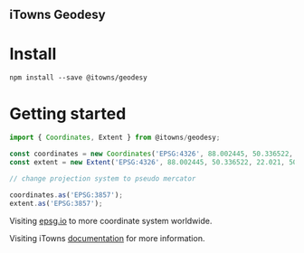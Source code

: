## iTowns Geodesy

# Install

`npm install --save @itowns/geodesy`

# Getting started


```js
import { Coordinates, Extent } from @itowns/geodesy;

const coordinates = new Coordinates('EPSG:4326', 88.002445, 50.336522, 120.32201);
const extent = new Extent('EPSG:4326', 88.002445, 50.336522, 22.021, 50.302548);

// change projection system to pseudo mercator

coordinates.as('EPSG:3857');
extent.as('EPSG:3857');
```

Visiting [epsg.io](https://epsg.io/) to more coordinate system worldwide.

Visiting iTowns [documentation](http://www.itowns-project.org/itowns/docs/#home) for more information.

